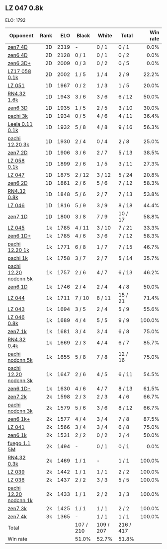 ## LZ 047 0.8k ##

ELO: 1792

Opponent | Rank | ELO | Black | White | Total | Win rate
---------|-----:|----:|-------|-------|-------|-------:
[zen7 4D](zen7%204D.md) | 3D | 2319 | - | 0 / 1 | 0 / 1 | 0.0%
[zen6 4D](zen6%204D.md) | 2D | 2128 | 0 / 1 | 0 / 1 | 0 / 2 | 0.0%
[zen6 3D+](zen6%203D+.md) | 2D | 2009 | 0 / 3 | 0 / 2 | 0 / 5 | 0.0%
[LZ17 058 0.1k](LZ17%20058%200.1k.md) | 2D | 2002 | 1 / 5 | 1 / 4 | 2 / 9 | 22.2%
[LZ 051](LZ%20051.md) | 1D | 1967 | 0 / 2 | 1 / 3 | 1 / 5 | 20.0%
[RN4.32 1.6k](RN4.32%201.6k.md) | 1D | 1943 | 3 / 6 | 3 / 6 | 6 / 12 | 50.0%
[zen6 3D](zen6%203D.md) | 1D | 1935 | 1 / 5 | 2 / 5 | 3 / 10 | 30.0%
[pachi 3k](pachi%203k.md) | 1D | 1934 | 0 / 5 | 4 / 6 | 4 / 11 | 36.4%
[Leela 0.11 0.1k](Leela%200.11%200.1k.md) | 1D | 1932 | 5 / 8 | 4 / 8 | 9 / 16 | 56.3%
[pachi 12.20 3k](pachi%2012.20%203k.md) | 1D | 1930 | 2 / 4 | 0 / 4 | 2 / 8 | 25.0%
[zen7 2D](zen7%202D.md) | 1D | 1906 | 3 / 6 | 2 / 7 | 5 / 13 | 38.5%
[LZ 058 0.1k](LZ%20058%200.1k.md) | 1D | 1899 | 2 / 6 | 1 / 5 | 3 / 11 | 27.3%
[LZ 047](LZ%20047.md) | 1D | 1875 | 2 / 12 | 3 / 12 | 5 / 24 | 20.8%
[zen6 2D](zen6%202D.md) | 1D | 1861 | 2 / 6 | 5 / 6 | 7 / 12 | 58.3%
[RN4.32 0.8k](RN4.32%200.8k.md) | 1D | 1848 | 5 / 6 | 2 / 7 | 7 / 13 | 53.8%
[LZ 046](LZ%20046.md) | 1D | 1816 | 5 / 9 | 3 / 9 | 8 / 18 | 44.4%
[zen7 1D](zen7%201D.md) | 1D | 1800 | 3 / 8 | 7 / 9 | 10 / 17 | 58.8%
[LZ 045](LZ%20045.md) | 1k | 1785 | 4 / 11 | 3 / 10 | 7 / 21 | 33.3%
[zen6 1D+](zen6%201D+.md) | 1k | 1785 | 4 / 6 | 3 / 6 | 7 / 12 | 58.3%
[pachi 12.20 1k](pachi%2012.20%201k.md) | 1k | 1771 | 6 / 8 | 1 / 7 | 7 / 15 | 46.7%
[pachi 1k](pachi%201k.md) | 1k | 1758 | 3 / 7 | 2 / 7 | 5 / 14 | 35.7%
[pachi 12.20 nodcnn 5k](pachi%2012.20%20nodcnn%205k.md) | 1k | 1757 | 2 / 6 | 4 / 7 | 6 / 13 | 46.2%
[zen6 1D](zen6%201D.md) | 1k | 1746 | 2 / 4 | 2 / 4 | 4 / 8 | 50.0%
[LZ 044](LZ%20044.md) | 1k | 1711 | 7 / 10 | 8 / 11 | 15 / 21 | 71.4%
[LZ 043](LZ%20043.md) | 1k | 1694 | 3 / 5 | 2 / 4 | 5 / 9 | 55.6%
[LZ 046 0.8k](LZ%20046%200.8k.md) | 1k | 1689 | 4 / 4 | 5 / 5 | 9 / 9 | 100.0%
[zen7 1k](zen7%201k.md) | 1k | 1681 | 3 / 4 | 3 / 4 | 6 / 8 | 75.0%
[RN4.32 0.4k](RN4.32%200.4k.md) | 1k | 1669 | 2 / 3 | 4 / 4 | 6 / 7 | 85.7%
[pachi nodcnn 5k](pachi%20nodcnn%205k.md) | 1k | 1655 | 5 / 8 | 7 / 8 | 12 / 16 | 75.0%
[pachi 12.20 nodcnn 3k](pachi%2012.20%20nodcnn%203k.md) | 1k | 1647 | 2 / 6 | 4 / 5 | 6 / 11 | 54.5%
[zen6 1D-](zen6%201D-.md) | 1k | 1630 | 4 / 6 | 4 / 7 | 8 / 13 | 61.5%
[zen7 2k](zen7%202k.md) | 2k | 1598 | 2 / 3 | 2 / 3 | 4 / 6 | 66.7%
[pachi nodcnn 3k](pachi%20nodcnn%203k.md) | 2k | 1579 | 5 / 6 | 3 / 6 | 8 / 12 | 66.7%
[zen6 1k+](zen6%201k+.md) | 2k | 1577 | 4 / 4 | 3 / 4 | 7 / 8 | 87.5%
[LZ 041](LZ%20041.md) | 2k | 1566 | 3 / 4 | 3 / 4 | 6 / 8 | 75.0%
[zen6 1k](zen6%201k.md) | 2k | 1531 | 2 / 2 | 0 / 2 | 2 / 4 | 50.0%
[fuego 1.1 5M](fuego%201.1%205M.md) | 2k | 1494 | - | 0 / 1 | 0 / 1 | 0.0%
[RN4.32 0.3k](RN4.32%200.3k.md) | 2k | 1469 | 1 / 1 | - | 1 / 1 | 100.0%
[LZ 039](LZ%20039.md) | 2k | 1442 | 1 / 1 | 1 / 1 | 2 / 2 | 100.0%
[LZ 038](LZ%20038.md) | 2k | 1437 | 2 / 2 | 3 / 3 | 5 / 5 | 100.0%
[pachi 12.20 nodcnn 1k](pachi%2012.20%20nodcnn%201k.md) | 2k | 1433 | 1 / 1 | 2 / 2 | 3 / 3 | 100.0%
[zen7 3k](zen7%203k.md) | 2k | 1425 | 1 / 1 | 1 / 1 | 2 / 2 | 100.0%
[zen7 4k](zen7%204k.md) | 3k | 1365 | - | 1 / 1 | 1 / 1 | 100.0%
Total | | | 107 / 210 | 109 / 207 | 216 / 417 | 
Win rate| | | 51.0% | 52.7% | 51.8% | 
